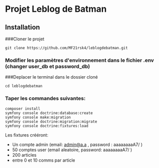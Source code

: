 # Projet Leblog de Batman

## Installation

###Cloner le projet

```
git clone https://github.com/MF21rsk4/leblogdebatman.git
```


### Modifier les paramètres d'environnement dans le fichier .env (changer user_db et password_db)

###Deplacer le terminal dans le dossier cloné

```
cd leblogdebatman
```

### Taper les commandes suivantes:

```
composer install
symfony console doctrine:database:create
symfony console make:migration
symfony console doctrine:migration:migrate
symfony console doctrine:fixtures:load
```

Les fixtures crééront:
* Un compte admin (email: admin@a.a , password : aaaaaaaaA7/ )
* 50 comptes user (email aleatoire, password: aaaaaaaaA7/ )
* 200 articles
* entre 0 et 10 comms par article